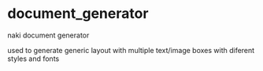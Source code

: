 # document_generator
naki document generator

used to generate generic layout with multiple text/image boxes with diferent styles and fonts
